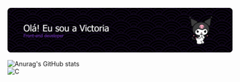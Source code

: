 ![Header](./apresentação.png)


![Anurag's GitHub stats](https://github-readme-stats.vercel.app/api?username=vllyxw&theme=midnight-purple&show_icons=true)  
![C](https://img.shields.io/badge/c-%2300599C.svg?style=for-the-badge&logo=c&logoColor=white)
